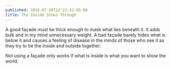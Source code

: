 ```yaml
---
published: 2016-07-20T22:22:32-05:00
title: The Inside Shows Through
---
```

A good façade must be thick enough to mask what lies beneath it. It adds bulk and in my mind unnecessary weight. A bad façade barely hides what is below it and causes a feeling of disease in the minds of those who see it as they try to tie the inside and outside together.

Not using a façade only works if what is inside is what you want to show the world.